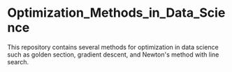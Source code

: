 # Optimization_Methods_in_Data_Science
This repository contains several methods for optimization in data science such as golden section, gradient descent, and Newton's method with line search.
